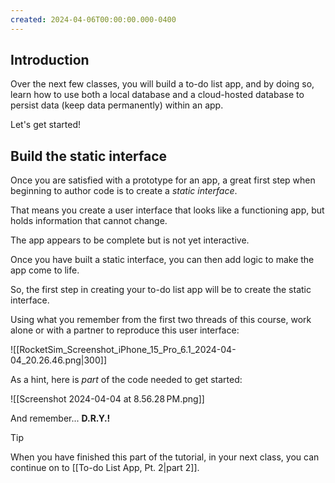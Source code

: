 ```yaml
---
created: 2024-04-06T00:00:00.000-0400
---
```


## Introduction

Over the next few classes, you will build a to-do list app, and by doing so, learn how to use both a local database and a cloud-hosted database to persist data (keep data permanently) within an app.

Let's get started!

## Build the static interface

Once you are satisfied with a prototype for an app, a great first step when beginning to author code is to create a *static interface*.

That means you create a user interface that looks like a functioning app, but holds information that cannot change.

The app appears to be complete but is not yet interactive.

Once you have built a static interface, you can then add logic to make the app come to life.

So, the first step in creating your to-do list app will be to create the static interface.

Using what you remember from the first two threads of this course, work alone or with a partner to reproduce this user interface:

![[RocketSim_Screenshot_iPhone_15_Pro_6.1_2024-04-04_20.26.46.png|300]]

As a hint, here is *part* of the code needed to get started:

![[Screenshot 2024-04-04 at 8.56.28 PM.png]]

And remember... **D.R.Y.!**

> [!TIP]
> 
> When you have finished this part of the tutorial, in your next class, you can continue on to [[To-do List App, Pt. 2|part 2]].